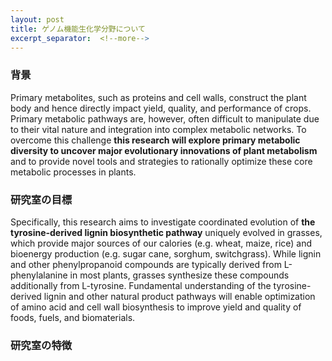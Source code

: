 ```yaml
---
layout: post
title: ゲノム機能生化学分野について
excerpt_separator:  <!--more-->
---
```


### 背景

Primary metabolites, such as proteins and cell walls, construct the plant body and hence directly impact yield, quality, and performance of crops. Primary metabolic pathways are, however, often difficult to manipulate due to their vital nature and integration into complex metabolic networks. To overcome this challenge **this research will explore primary metabolic diversity to uncover major evolutionary innovations of plant metabolism** and to provide novel tools and strategies to rationally optimize these core metabolic processes in plants. 

### 研究室の目標

Specifically, this research aims to investigate coordinated evolution of **the tyrosine-derived lignin biosynthetic pathway** uniquely evolved in grasses, which provide major sources of our calories (e.g. wheat, maize, rice) and bioenergy production (e.g. sugar cane, sorghum, switchgrass). While lignin and other phenylpropanoid compounds are typically derived from L-phenylalanine in most plants, grasses synthesize these compounds additionally from L-tyrosine. Fundamental understanding of the tyrosine-derived lignin and other natural product pathways will enable optimization of amino acid and cell wall biosynthesis to improve yield and quality of foods, fuels, and biomaterials. 

### 研究室の特徴



